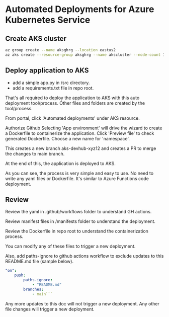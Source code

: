 # Automated Deployments for Azure Kubernetes Service   


## Create AKS cluster 

```bash
az group create --name aksghrg --location eastus2
az aks create --resource-group aksghrg --name akscluster --node-count 1
```


## Deploy application to AKS

- add a simple app.py in /src directory. 
- add a requirements.txt file in repo root.  

That's all required to deploy the application to AKS with this auto deployment tool/process.  Other files and folders are created by the tool/process.

From portal,  click 'Automated deployments' under AKS resource.

Authorize Github 
Selecting 'App environment' will drive the wizard to create a Dockerfile to containerize the application. 
Click 'Preview file' to check generated Dockerfile. 
Choose a new name for 'namespace'. 

This creates a new branch  aks-devhub-xyz12 and creates a PR to merge the changes to main branch.  


At the end of this, the application is deployed to AKS. 

As you can see, the process is very simple and easy to use. No need to write any yaml files or Dockerfile. It's similar to Azure Functions code deployment. 


## Review  

Review the yaml in .github/workflows folder to understand GH actions.   

Review manifest files in /manifests folder to understand the deployment.  

Review the Dockerfile in repo root to understand the containerization process.  

You can modify any of these files to trigger a new deployment. 

Also, add paths-ignore to github actions workflow to exclude updates to this README.md file (sample below). 

```yaml
"on":
    push:
        paths-ignore:
            - "README.md"
        branches:
            - main```

```

Any more updates to this doc will not trigger a new deployment. Any other file changes will trigger a new deployment.